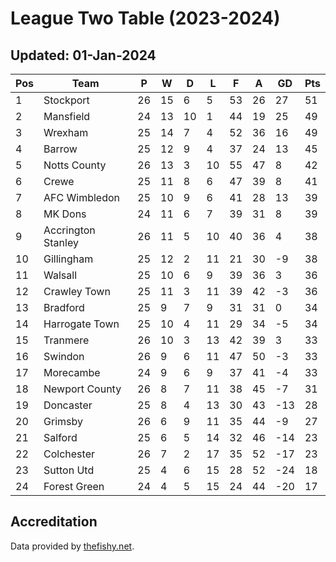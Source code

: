 # League Two Table (2023-2024)
## Updated: 01-Jan-2024

| Pos | Team | P | W | D | L | F | A | GD | Pts |
| --- | --- | --- | --- | --- | --- | --- | --- | --- | --- |
| 1 | Stockport | 26 | 15 | 6 | 5 | 53 | 26 | 27 | 51 |
| 2 | Mansfield | 24 | 13 | 10 | 1 | 44 | 19 | 25 | 49 |
| 3 | Wrexham | 25 | 14 | 7 | 4 | 52 | 36 | 16 | 49 |
| 4 | Barrow | 25 | 12 | 9 | 4 | 37 | 24 | 13 | 45 |
| 5 | Notts County | 26 | 13 | 3 | 10 | 55 | 47 | 8 | 42 |
| 6 | Crewe | 25 | 11 | 8 | 6 | 47 | 39 | 8 | 41 |
| 7 | AFC Wimbledon | 25 | 10 | 9 | 6 | 41 | 28 | 13 | 39 |
| 8 | MK Dons | 24 | 11 | 6 | 7 | 39 | 31 | 8 | 39 |
| 9 | Accrington Stanley | 26 | 11 | 5 | 10 | 40 | 36 | 4 | 38 |
| 10 | Gillingham | 25 | 12 | 2 | 11 | 21 | 30 | -9 | 38 |
| 11 | Walsall | 25 | 10 | 6 | 9 | 39 | 36 | 3 | 36 |
| 12 | Crawley Town | 25 | 11 | 3 | 11 | 39 | 42 | -3 | 36 |
| 13 | Bradford | 25 | 9 | 7 | 9 | 31 | 31 | 0 | 34 |
| 14 | Harrogate Town | 25 | 10 | 4 | 11 | 29 | 34 | -5 | 34 |
| 15 | Tranmere | 26 | 10 | 3 | 13 | 42 | 39 | 3 | 33 |
| 16 | Swindon | 26 | 9 | 6 | 11 | 47 | 50 | -3 | 33 |
| 17 | Morecambe | 24 | 9 | 6 | 9 | 37 | 41 | -4 | 33 |
| 18 | Newport County | 26 | 8 | 7 | 11 | 38 | 45 | -7 | 31 |
| 19 | Doncaster | 25 | 8 | 4 | 13 | 30 | 43 | -13 | 28 |
| 20 | Grimsby | 26 | 6 | 9 | 11 | 35 | 44 | -9 | 27 |
| 21 | Salford | 25 | 6 | 5 | 14 | 32 | 46 | -14 | 23 |
| 22 | Colchester | 26 | 7 | 2 | 17 | 35 | 52 | -17 | 23 |
| 23 | Sutton Utd | 25 | 4 | 6 | 15 | 28 | 52 | -24 | 18 |
| 24 | Forest Green | 24 | 4 | 5 | 15 | 24 | 44 | -20 | 17 |

## Accreditation 

Data provided by [thefishy.net](https://www.thefishy.net/).